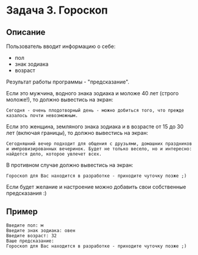 # Задача 3. Гороскоп

## Описание

Пользователь вводит информацию о себе:

- пол
- знак зодиака
- возраст

Результат работы программы - "предсказание".

Если это мужчина, водного знака зодиака и моложе 40 лет (строго моложе!), то должно вывестись на экран:

```
Сегодня - очень плодотворный день - можно добиться того, что прежде казалось почти невозможным.
```

Если это женщина, земляного знака зодиака и в возрасте от 15 до 30 лет (включая границы), то должно вывестись на экран:

```
Сегодняшний вечер подходит для общения с друзьями, домашних праздников и импровизированных вечеринок. Будет не только весело, но и интересно: найдется дело, которое увлечет всех.
```

В противном случае должно вывестись на экран:

```
Гороскоп для Вас находится в разработке - приходите чуточку позже ;)
```

Если будет желание и настроение можно добавить свои собственные предсказания :)

## Пример

```
Введите пол: м
Введите знак зодиака: овен
Введите возраст: 32
Ваше предсказание:
Гороскоп для Вас находится в разработке - приходите чуточку позже ;)
```

